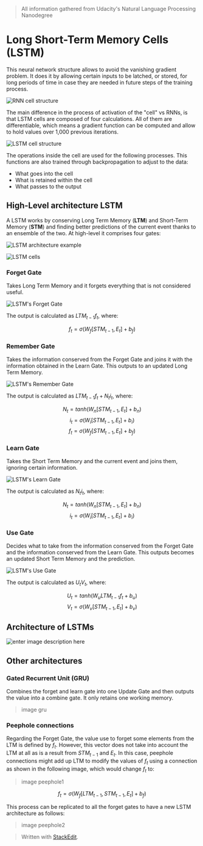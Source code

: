 > All information gathered from Udacity's Natural Language Processing Nanodegree

# Long Short-Term Memory Cells (LSTM)

This neural network structure allows to avoid the vanishing gradient problem. It does it by allowing certain inputs to be latched, or stored, for long periods of time in case they are needed in future steps of the training process.

![RNN cell structure](https://raw.githubusercontent.com/euphonie/study-notes/master/Computer%20Science/Theory/Natural%20Language%20Processing/RNNs/lstm1.png)

The main difference in the process of activation of the "cell" vs RNNs, is that LSTM cells are composed of four calculations. All of them are differentiable, which means a gradient function can be computed and allow to hold values over 1,000 previous iterations.

![LSTM cell structure](https://raw.githubusercontent.com/euphonie/study-notes/master/Computer%20Science/Theory/Natural%20Language%20Processing/RNNs/lstm2.png)

The operations inside the cell are used for the following processes. This functions are also trained through backpropagation to adjust to the data:
- What goes into the cell
- What is retained within the cell
- What passes to the output

## High-Level architecture LSTM

A LSTM works by conserving Long Term Memory (**LTM**) and Short-Term Memory (**STM**) and finding better predictions of the current event thanks to an ensemble of the two. At high-level it comprises four gates: 

![LSTM architecture example](https://raw.githubusercontent.com/euphonie/study-notes/master/Computer%20Science/Theory/Natural%20Language%20Processing/RNNs/lstmarch.png)

![LSTM cells](https://raw.githubusercontent.com/euphonie/study-notes/master/Computer%20Science/Theory/Natural%20Language%20Processing/RNNs/lstmarch2.png)


### Forget Gate
Takes Long Term Memory and it forgets everything that is not considered useful.

![LSTM's Forget Gate](https://raw.githubusercontent.com/euphonie/study-notes/master/Computer%20Science/Theory/Natural%20Language%20Processing/RNNs/forgetgate.png)

The output is calculated as $LTM_{t-1}f_t$, where:

$$
f_t = \sigma(W_f[STM_{t-1}, E_t] + b_f)
$$

### Remember Gate
Takes the information conserved from the Forget Gate and joins it with the information obtained in the Learn Gate. This outputs to an updated Long Term Memory.

![LSTM's Remember Gate](https://raw.githubusercontent.com/euphonie/study-notes/master/Computer%20Science/Theory/Natural%20Language%20Processing/RNNs/remembergate.png)

The output is calculated as $LTM_{t-1}f_t + N_ti_t$, where: 

$$
N_t = tanh(W_n[STM_{t-1}, E_t] + b_n)
$$
$$
i_t = \sigma(W_i[STM_{t-1}, E_t] + b_i)
$$
$$
f_t = \sigma(W_f[STM_{t-1}, E_t] + b_f)
$$

### Learn Gate
Takes the Short Term Memory and the current event and joins them, ignoring certain information.

![LSTM's Learn Gate](https://raw.githubusercontent.com/euphonie/study-notes/master/Computer%20Science/Theory/Natural%20Language%20Processing/RNNs/learngate.png)

The output is calculated as $N_ti_t$, where: 

$$
N_t = tanh(W_n[STM_{t-1}, E_t] + b_n)
$$
$$
i_t = \sigma(W_i[STM_{t-1}, E_t] + b_i)
$$


### Use Gate
Decides what to take from the information conserved from the Forget Gate and the information conserved from the Learn Gate. This outputs becomes an updated Short Term Memory and the prediction.

![LSTM's Use Gate](https://raw.githubusercontent.com/euphonie/study-notes/master/Computer%20Science/Theory/Natural%20Language%20Processing/RNNs/usegate.png)

The output is calculated as $U_tV_t$, where:

$$
U_t = tanh(W_uLTM_{t-1}f_t + b_u)
$$
$$
V_t = \sigma(W_v[STM_{t-1}, E_t] + b_v)
$$

## Architecture of LSTMs

![enter image description here](https://raw.githubusercontent.com/euphonie/study-notes/master/Computer%20Science/Theory/Natural%20Language%20Processing/RNNs/finalarch.png)


## Other architectures

### Gated Recurrent Unit (GRU)

Combines the forget and learn gate into one Update Gate and then outputs the value into a combine gate. It only retains one working memory.

> image gru

### Peephole connections 

Regarding the Forget Gate, the value use to forget some elements from the LTM is defined by $f_t$. However, this vector does not take into account the LTM at all as is a result from $STM_{t-1}$ and $E_t$. 
In this case, peephole connections might add up LTM to modify the values of $f_t$ using a connection as shown in the following image, which would change $f_t$ to:

> image peephole1

$$
f_t = \sigma(W_f[LTM_{t-1}, STM_{t-1}, E_t] + b_f)
$$

This process can be replicated to all the forget gates to have a new LSTM architecture as follows:

> image peephole2


> Written with [StackEdit](https://stackedit.io/).
<!--stackedit_data:
eyJoaXN0b3J5IjpbMzMxOTM5MzkyLDU0MDIyMDI0OSwzNjk2OT
A0ODYsLTExNjUyMDY0MCwxNDE2MzQzMTg5LDE3NDI4NDcwODEs
MTkwMTUxNzMyNSwxNjEyNzMxNjY5LDcxNDMyODUxNV19
-->